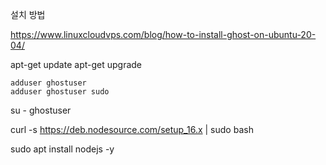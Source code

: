 설치 방법


https://www.linuxcloudvps.com/blog/how-to-install-ghost-on-ubuntu-20-04/

apt-get update 
apt-get upgrade



```
adduser ghostuser
adduser ghostuser sudo
```


su - ghostuser










curl -s https://deb.nodesource.com/setup_16.x | sudo bash


sudo apt install nodejs -y
